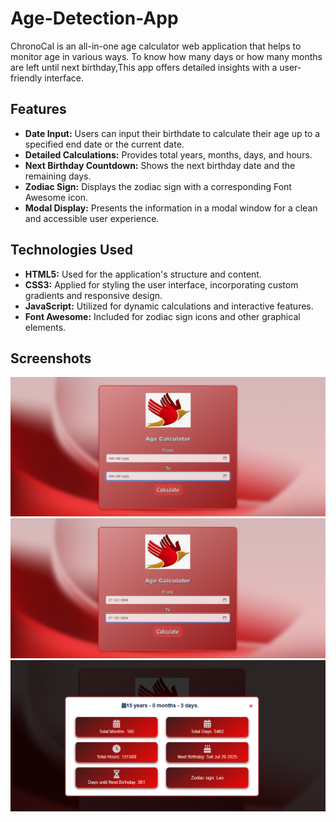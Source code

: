 <h1>
Age-Detection-App
</h1>
ChronoCal is an all-in-one age calculator web application that helps to monitor age in various ways. To know how many days or how many months are left until next birthday,This app offers detailed insights with a user-friendly interface.

## Features
- **Date Input:** Users can input their birthdate to calculate their age up to a specified end date or the current date.
- **Detailed Calculations:** Provides total years, months, days, and hours.
- **Next Birthday Countdown:** Shows the next birthday date and the remaining days.
- **Zodiac Sign:** Displays the zodiac sign with a corresponding Font Awesome icon.
- **Modal Display:** Presents the information in a modal window for a clean and accessible user experience.

## Technologies Used
- **HTML5:** Used for the application's structure and content.
- **CSS3:** Applied for styling the user interface, incorporating custom gradients and responsive design.
- **JavaScript:** Utilized for dynamic calculations and interactive features.
- **Font Awesome:** Included for zodiac sign icons and other graphical elements.
 ## Screenshots
 ![Alt Text](https://github.com/SidratulAfrida/Age-Detection-App/blob/40acdf37bff1dc4f4a8662576cb101a5b7d40541/images/image1.png)
 ![Alt Text](https://github.com/SidratulAfrida/Age-Detection-App/blob/40acdf37bff1dc4f4a8662576cb101a5b7d40541/images/image2.png)
 ![Alt Text](https://github.com/SidratulAfrida/Age-Detection-App/blob/40acdf37bff1dc4f4a8662576cb101a5b7d40541/images/image3.png)
 
